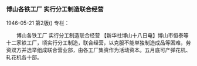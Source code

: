 ### 博山各铁工厂  实行分工制造联合经营

1946-05-21
第2版()
专栏：

　　博山各铁工厂
    实行分工制造联合经营
    【新华社博山十八日电】博山市恒泰等十二家铁工厂，顷实行分工制造，联合经营，以克服不能单独制造成品等困难，劳资双方并选举组成联合营业部，由各工厂集资作为活动资本。五月底可产弹花机、轧花机各十部。
